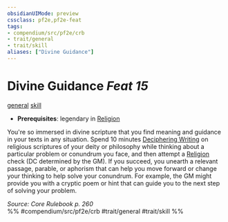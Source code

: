 ```yaml
---
obsidianUIMode: preview
cssclass: pf2e,pf2e-feat
tags:
- compendium/src/pf2e/crb
- trait/general
- trait/skill
aliases: ["Divine Guidance"]
---
```

# Divine Guidance  *Feat 15*  
[general](../../Rules/traits/general.md)  [skill](../../Rules/traits/skill.md)  

- **Prerequisites**: legendary in [Religion](../skills.md#Religion)

You're so immersed in divine scripture that you find meaning and guidance in your texts in any situation. Spend 10 minutes [Deciphering Writing](../../Rules/actions/decipher-writing.md) on religious scriptures of your deity or philosophy while thinking about a particular problem or conundrum you face, and then attempt a [Religion](../skills.md#Religion) check (DC determined by the GM). If you succeed, you unearth a relevant passage, parable, or aphorism that can help you move forward or change your thinking to help solve your conundrum. For example, the GM might provide you with a cryptic poem or hint that can guide you to the next step of solving your problem.

*Source: Core Rulebook p. 260*  
%% #compendium/src/pf2e/crb #trait/general #trait/skill %%